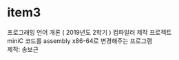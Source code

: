 # item3
프로그래밍 언어 개론 ( 2019년도 2학기 ) 컴파일러 제작 프로젝트 <br>
miniC 코드를 assembly x86-64로 변경해주는 프로그램 <br>
제작: 송보근
